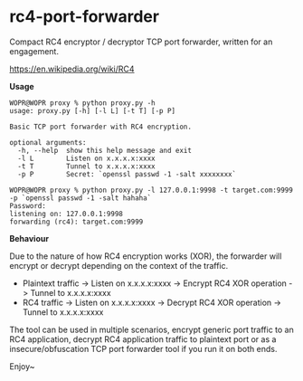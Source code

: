 # rc4-port-forwarder
Compact RC4 encryptor / decryptor TCP port forwarder, written for an engagement. 

https://en.wikipedia.org/wiki/RC4 

**Usage**

```
WOPR@WOPR proxy % python proxy.py -h
usage: proxy.py [-h] [-l L] [-t T] [-p P]

Basic TCP port forwarder with RC4 encryption.

optional arguments:
  -h, --help  show this help message and exit
  -l L        Listen on x.x.x.x:xxxx
  -t T        Tunnel to x.x.x.x:xxxx
  -p P        Secret: `openssl passwd -1 -salt xxxxxxxx`
  ```

```
WOPR@WOPR proxy % python proxy.py -l 127.0.0.1:9998 -t target.com:9999 -p `openssl passwd -1 -salt hahaha`
Password: 
listening on: 127.0.0.1:9998
forwarding (rc4): target.com:9999
```

**Behaviour**

Due to the nature of how RC4 encryption works (XOR), the forwarder will encrypt or decrypt depending on the context of the traffic.

- Plaintext traffic -> Listen on x.x.x.x:xxxx -> Encrypt RC4 XOR operation -> Tunnel to x.x.x.x:xxxx
- RC4 traffic -> Listen on x.x.x.x:xxxx -> Decrypt RC4 XOR operation -> Tunnel to x.x.x.x:xxxx 

The tool can be used in multiple scenarios, encrypt generic port traffic to an RC4 application, decrypt RC4 application traffic to plaintext port or as a insecure/obfuscation TCP port forwarder tool if you run it on both ends. 


Enjoy~
